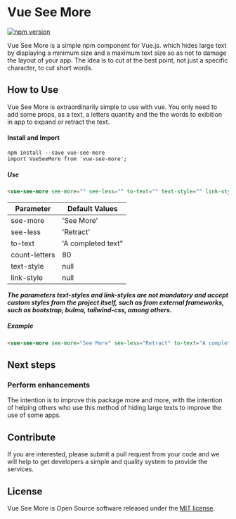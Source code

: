 # Vue See More
[![npm version](https://badge.fury.io/js/vue-see-more.svg)](https://badge.fury.io/js/vue-see-more)

Vue See More is a simple npm component for Vue.js. which hides large text by displaying a minimum size and a maximum text size so as not to damage the layout of your app. The idea is to cut at the best point, not just a specific character, to cut short words. 

## How to Use 

Vue See More is extraordinarily simple to use with vue. You only need to add some props, as a text, a letters quantity and the the words to exibition in app to expand or retract the text.

#### Install and Import
```
npm install --save vue-see-more
import VueSeeMore from 'vue-see-more';
```

##### Use
```html
<vue-see-more see-more="" see-less="" to-text="" text-style="" link-style="" count-letters="" />
```


| Parameter          | Default Values |
|--------------------|----------------------------|
| see-more           | 'See More'                 |
| see-less           | 'Retract'                  |
| to-text            | 'A completed text"         |
| count-letters      | 80                         |
| text-style         | null                       |
| link-style         | null                       |


_**The parameters text-styles and link-styles are not mandatory and accept custom styles from the project itself, such as from external frameworks, such as bootstrap, bulma, tailwind-css, among others.**_

##### Example
```html
<vue-see-more see-more="See More" see-less="Retract" to-text="A completed text" text-style="a-css-class" link-style="a-css-class" count-letters="80" />
```

## Next steps

### Perform enhancements
The intention is to improve this package more and more, with the intention of helping others who use this method of hiding large texts to improve the use of some apps.

## Contribute
If you are interested, please submit a pull request from your code and we will help to get developers a simple and quality system to provide the services.

## License
Vue See More is Open Source software released under the [MIT license](https://opensource.org/licenses/MIT).
